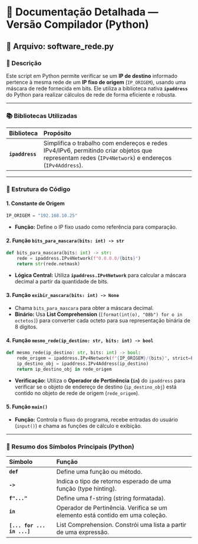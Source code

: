 
# 🐍 Documentação Detalhada — Versão Compilador (Python)

## 🔹 Arquivo: software\_rede.py

### 📌 Descrição
Este script em Python permite verificar se um **IP de destino** informado pertence à mesma rede de um **IP fixo de origem** (`IP_ORIGEM`), usando uma máscara de rede fornecida em bits. Ele utiliza a biblioteca nativa **`ipaddress`** do Python para realizar cálculos de rede de forma eficiente e robusta.

---

### 📚 Bibliotecas Utilizadas

| Biblioteca | Propósito |
| :--- | :--- |
| **`ipaddress`** | Simplifica o trabalho com endereços e redes IPv4/IPv6, permitindo criar objetos que representam redes (`IPv4Network`) e endereços (`IPv4Address`). |

---

### 📂 Estrutura do Código

#### 1. Constante de Origem
```python
IP_ORIGEM = "192.168.10.25"
````

  - **Função:** Define o IP fixo usado como referência para comparação.

#### 2\. Função `bits_para_mascara(bits: int) -> str`

```python
def bits_para_mascara(bits: int) -> str:
    rede = ipaddress.IPv4Network(f"0.0.0.0/{bits}")
    return str(rede.netmask)
```

  - **Lógica Central:** Utiliza **`ipaddress.IPv4Network`** para calcular a máscara decimal a partir da quantidade de bits.

#### 3\. Função `exibir_mascara(bits: int) -> None`

  - Chama `bits_para_mascara` para obter a máscara decimal.
  - **Binário:** Usa **List Comprehension** (`[format(int(o), "08b") for o in octetos]`) para converter cada octeto para sua representação binária de 8 dígitos.

#### 4\. Função `mesmo_rede(ip_destino: str, bits: int) -> bool`

```python
def mesmo_rede(ip_destino: str, bits: int) -> bool:
    rede_origem = ipaddress.IPv4Network(f"{IP_ORIGEM}/{bits}", strict=False)
    ip_destino_obj = ipaddress.IPv4Address(ip_destino)
    return ip_destino_obj in rede_origem
```

  - **Verificação:** Utiliza o **Operador de Pertinência (`in`)** do `ipaddress` para verificar se o objeto de endereço de destino (`ip_destino_obj`) está contido no objeto de rede de origem (`rede_origem`).

#### 5\. Função `main()`

  - **Função:** Controla o fluxo do programa, recebe entradas do usuário (`input()`) e chama as funções de cálculo e exibição.

-----

### 🔑 Resumo dos Símbolos Principais (Python)

| Símbolo | Função |
| :--- | :--- |
| **`def`** | Define uma função ou método. |
| **`->`** | Indica o tipo de retorno esperado de uma função (type hinting). |
| **`f"..."`** | Define uma f-string (string formatada). |
| **`in`** | Operador de Pertinência. Verifica se um elemento está contido em uma coleção. |
| **`[... for ... in ...]`** | List Comprehension. Constrói uma lista a partir de uma expressão. |
